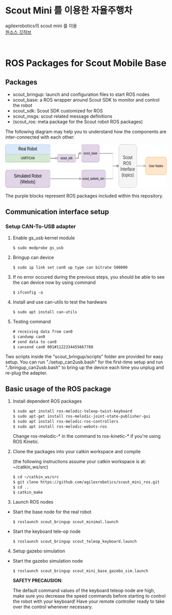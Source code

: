 # Scout Mini 를 이용한 자율주행차 
agilexrobotics의 scout mini 를 이용  
[원소스 깃허브](https://github.com/agilexrobotics/scout_mini_ros.git)


<br/>

# ROS Packages for Scout Mobile Base

## Packages

* scout_bringup: launch and configuration files to start ROS nodes 
* scout_base: a ROS wrapper around Scout SDK to monitor and control the robot
* scout_sdk: Scout SDK customized for ROS
* scout_msgs: scout related message definitions
* (scout_ros: meta package for the Scout robot ROS packages)

The following diagram may help you to understand how the components are inter-connected with each other:

<img src="./docs/diagram.png" height="135" >

The purple blocks represent ROS packages included within this repository.

## Communication interface setup

### Setup CAN-To-USB adapter 

1. Enable gs_usb kernel module
   
    ```
    $ sudo modprobe gs_usb
    ```

2. Bringup can device
   
   ```
   $ sudo ip link set can0 up type can bitrate 500000
   ```

3. If no error occured during the previous steps, you should be able to see the can device now by using command
   
   ```
   $ ifconfig -a
   ```

4. Install and use can-utils to test the hardware
   
    ```
    $ sudo apt install can-utils
    ```

5. Testing command
   
    ```
    # receiving data from can0
    $ candump can0
    # send data to can0
    $ cansend can0 001#1122334455667788
    ```

Two scripts inside the "scout_bringup/scripts" folder are provided for easy setup. You can run "./setup_can2usb.bash" for the first-time setup and run "./bringup_can2usb.bash" to bring up the device each time you unplug and re-plug the adapter.

## Basic usage of the ROS package

1. Install dependent ROS packages

    ```
    $ sudo apt install ros-melodic-teleop-twist-keyboard
    $ sudo apt-get install ros-melodic-joint-state-publisher-gui
    $ sudo apt install ros-melodic-ros-controllers
    $ sudo apt install ros-melodic-webots-ros
    ```

    Change ros-melodic-* in the command to ros-kinetic-* if you're using ROS Kinetic.


2. Clone the packages into your catkin workspace and compile

    (the following instructions assume your catkin workspace is at: ~/catkin_ws/src)

    ```
    $ cd ~/catkin_ws/src
    $ git clone https://github.com/agilexrobotics/scout_mini_ros.git
    $ cd ..
    $ catkin_make
    ```

3. Launch ROS nodes

* Start the base node for the real robot

    ```
    $ roslaunch scout_bringup scout_minimal.launch
    ```

* Start the keyboard tele-op node

    ```
    $ roslaunch scout_bringup scout_teleop_keyboard.launch
    ```

4. Setup gazebo simulation
* Start the gazebo simulation node
    ```
    $ roslaunch scout_bringup scout_mini_base_gazebo_sim.launch
    ```


    **SAFETY PRECAUSION**: 
    
    The default command values of the keyboard teleop node are high, make sure you decrease the speed commands before starting to control the robot with your keyboard! Have your remote controller ready to take over the control whenever necessary. 
